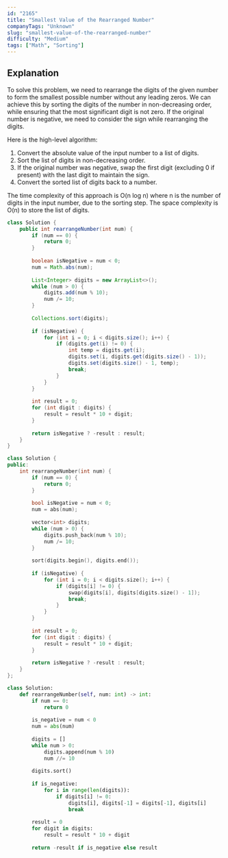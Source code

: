 ```yaml
---
id: "2165"
title: "Smallest Value of the Rearranged Number"
companyTags: "Unknown"
slug: "smallest-value-of-the-rearranged-number"
difficulty: "Medium"
tags: ["Math", "Sorting"]
---
```


## Explanation
To solve this problem, we need to rearrange the digits of the given number to form the smallest possible number without any leading zeros. We can achieve this by sorting the digits of the number in non-decreasing order, while ensuring that the most significant digit is not zero. If the original number is negative, we need to consider the sign while rearranging the digits.

Here is the high-level algorithm:
1. Convert the absolute value of the input number to a list of digits.
2. Sort the list of digits in non-decreasing order.
3. If the original number was negative, swap the first digit (excluding 0 if present) with the last digit to maintain the sign.
4. Convert the sorted list of digits back to a number.

The time complexity of this approach is O(n log n) where n is the number of digits in the input number, due to the sorting step. The space complexity is O(n) to store the list of digits.
```java
class Solution {
    public int rearrangeNumber(int num) {
        if (num == 0) {
            return 0;
        }
        
        boolean isNegative = num < 0;
        num = Math.abs(num);
        
        List<Integer> digits = new ArrayList<>();
        while (num > 0) {
            digits.add(num % 10);
            num /= 10;
        }
        
        Collections.sort(digits);
        
        if (isNegative) {
            for (int i = 0; i < digits.size(); i++) {
                if (digits.get(i) != 0) {
                    int temp = digits.get(i);
                    digits.set(i, digits.get(digits.size() - 1));
                    digits.set(digits.size() - 1, temp);
                    break;
                }
            }
        }
        
        int result = 0;
        for (int digit : digits) {
            result = result * 10 + digit;
        }
        
        return isNegative ? -result : result;
    }
}
```

```cpp
class Solution {
public:
    int rearrangeNumber(int num) {
        if (num == 0) {
            return 0;
        }
        
        bool isNegative = num < 0;
        num = abs(num);
        
        vector<int> digits;
        while (num > 0) {
            digits.push_back(num % 10);
            num /= 10;
        }
        
        sort(digits.begin(), digits.end());
        
        if (isNegative) {
            for (int i = 0; i < digits.size(); i++) {
                if (digits[i] != 0) {
                    swap(digits[i], digits[digits.size() - 1]);
                    break;
                }
            }
        }
        
        int result = 0;
        for (int digit : digits) {
            result = result * 10 + digit;
        }
        
        return isNegative ? -result : result;
    }
};
```

```python
class Solution:
    def rearrangeNumber(self, num: int) -> int:
        if num == 0:
            return 0
        
        is_negative = num < 0
        num = abs(num)
        
        digits = []
        while num > 0:
            digits.append(num % 10)
            num //= 10
        
        digits.sort()
        
        if is_negative:
            for i in range(len(digits)):
                if digits[i] != 0:
                    digits[i], digits[-1] = digits[-1], digits[i]
                    break
        
        result = 0
        for digit in digits:
            result = result * 10 + digit
        
        return -result if is_negative else result
```